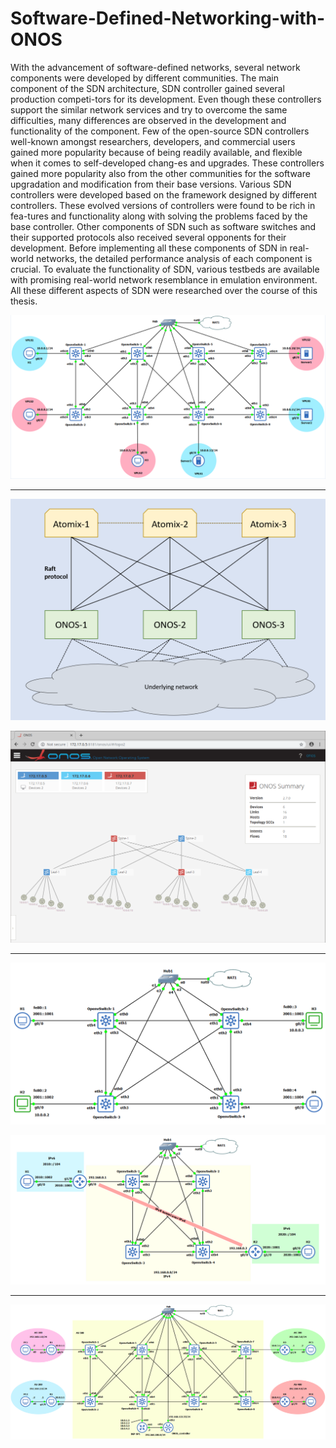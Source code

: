 # Software-Defined-Networking-with-ONOS

With the advancement of software-defined networks, several network components were developed by different communities. The main component of the SDN architecture, SDN controller gained several production competi-tors for its development. Even though these controllers support the similar network services and try to overcome the same difficulties, many differences are observed in the development and functionality of the component. Few of the open-source SDN controllers well-known amongst researchers, developers, and commercial users gained more popularity because of being readily available, and flexible when it comes to self-developed chang-es and upgrades. These controllers gained more popularity also from the other communities for the software upgradation and modification from their base versions. Various SDN controllers were developed based on the framework designed by different controllers. These evolved versions of controllers were found to be rich in fea-tures and functionality along with solving the problems faced by the base controller. Other components of SDN such as software switches and their supported protocols also received several opponents for their development. Before implementing all these components of SDN in real-world networks, the detailed performance analysis of each component is crucial. To evaluate the functionality of SDN, various testbeds are available with promising real-world network resemblance in emulation environment. All these different aspects of SDN were researched over the course of this thesis.

![](VPLS.png)

********************************
![](Cluster-1.png)

![](Cluster-2.png)

********************************
![](IPv6-1.png)

![](IPv6-2.png)

********************************
![](SDN-IP.png)

